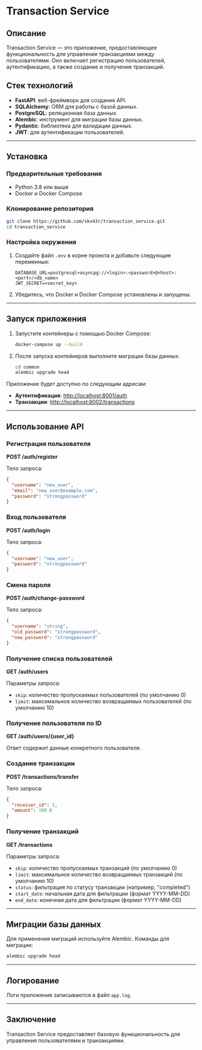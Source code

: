 # Transaction Service

## Описание

Transaction Service — это приложение, предоставляющее функциональность для управления транзакциями между пользователями. Оно включает регистрацию пользователей, аутентификацию, а также создание и получение транзакций.

## Стек технологий
- **FastAPI**: веб-фреймворк для создания API.
- **SQLAlchemy**: ORM для работы с базой данных.
- **PostgreSQL**: реляционная база данных.
- **Alembic**: инструмент для миграции базы данных.
- **Pydantic**: библиотека для валидации данных.
- **JWT**: для аутентификации пользователей.

---

## Установка

### Предварительные требования
- Python 3.8 или выше
- Docker и Docker Compose

### Клонирование репозитория
```bash
git clone https://github.com/skv43r/transaction_service.git
cd transaction_service
```

### Настройка окружения

1. Создайте файл `.env` в корне проекта и добавьте следующие переменные:
   ```dotenv
   DATABASE_URL=postgresql+asyncpg://<login>:<password>@<host>:<port>/<db_name>
   JWT_SECRET=<secret_key>
   ```

2. Убедитесь, что Docker и Docker Compose установлены и запущены.

---

## Запуск приложения

1. Запустите контейнеры с помощью Docker Compose:
   ```bash
   docker-compose up --build
   ```

2. После запуска контейнеров выполните миграции базы данных:
   ```bash
   cd common
   alembic upgrade head
   ```

Приложение будет доступно по следующим адресам:
- **Аутентификация**: [http://localhost:8001/auth](http://localhost:8001/auth)
- **Транзакции**: [http://localhost:8002/transactions](http://localhost:8002/transactions)

---

## Использование API

### Регистрация пользователя
**POST /auth/register**

Тело запроса:
```json
{
  "username": "new_user",
  "email": "new_user@example.com",
  "password": "strongpassword"
}
```

### Вход пользователя
**POST /auth/login**

Тело запроса:
```json
{
  "username": "new_user",
  "password": "strongpassword"
}
```

### Смена пароля
**POST /auth/change-password**

Тело запроса:
```json
{
  "username": "string",
  "old_password": "strongpassword",
  "new_password": "strongpassword"
}
```

### Получение списка пользователей
**GET /auth/users**

Параметры запроса:
- `skip`: количество пропускаемых пользователей (по умолчанию 0)
- `limit`: максимальное количество возвращаемых пользователей (по умолчанию 10)

### Получение пользователя по ID
**GET /auth/users/{user_id}**

Ответ содержит данные конкретного пользователя.

### Создание транзакции
**POST /transactions/transfer**

Тело запроса:
```json
{
  "receiver_id": 1,
  "amount": 100.0
}
```

### Получение транзакций
**GET /transactions**

Параметры запроса:
- `skip`: количество пропускаемых транзакций (по умолчанию 0)
- `limit`: максимальное количество возвращаемых транзакций (по умолчанию 10)
- `status`: фильтрация по статусу транзакции (например, "completed")
- `start_date`: начальная дата для фильтрации (формат YYYY-MM-DD)
- `end_date`: конечная дата для фильтрации (формат YYYY-MM-DD)

---

## Миграции базы данных
Для применения миграций используйте Alembic. Команды для миграции:

```bash
alembic upgrade head
```

---

## Логирование
Логи приложения записываются в файл `app.log`.

---

## Заключение
Transaction Service предоставляет базовую функциональность для управления пользователями и транзакциями.
